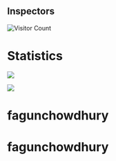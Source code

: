 
 ## Inspectors
![Visitor Count](https://profile-counter.glitch.me/fagunchowdhury/count.svg)

# Statistics
![](https://github-readme-stats.vercel.app/api/top-langs/?username=fagunchowdhury&theme=gotham&hide_border=false&include_all_commits=false&count_private=false&layout=compact)<br/>
<!--![](https://github-readme-stats.vercel.app/api?username=fagunchowdhury&theme=gotham&hide_border=false&include_all_commits=false&count_private=false)<br/>-->
![](https://github-readme-streak-stats.herokuapp.com/?user=Sfagunchowdhury&theme=gotham&hide_border=false)<br/>


<!--
## 🏆 GitHub Trophies
![](https://github-profile-trophy.vercel.app/?username=fagunchowdhury&theme=dracula&no-frame=true&no-bg=false&margin-w=4)
-->
# fagunchowdhury
# fagunchowdhury
